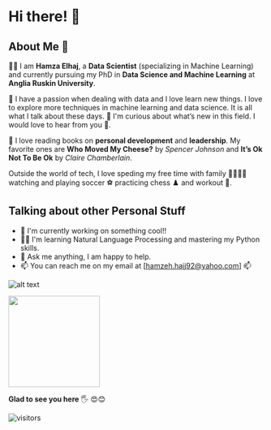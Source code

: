 # Hi there! 👋

## About Me 🚀 

👨‍🎓 I am **Hamza Elhaj**, a **Data Scientist** (specializing in Machine Learning) and currently pursuing my PhD in **Data Science and Machine Learning** at **Anglia Ruskin University**.

🤖 I have a passion when dealing with data and I love learn new things. I love to explore more techniques in machine learning and data science. It is all what I talk about these days. 🧐 I'm curious about what’s new in this field. I would love to hear from you 👐.

📗 I love reading books on **personal development** and **leadership**. My favorite ones are **Who Moved My Cheese?** by _Spencer Johnson_ and **It’s Ok Not To Be Ok** by _Claire Chamberlain_.

Outside the world of tech, I love speding my free time with family 👨‍👩‍👦‍👦 watching and playing soccer ⚽ practicing chess ♟️ and workout 💪.

<!---
Hamza-Elhaj/Hamza-Elhaj is a ✨ special ✨ repository because its `README.md` (this file) appears on your GitHub profile.
You can click the Preview link to take a look at your changes.
--->

## Talking about other Personal Stuff

* 💁 I'm currently working on something cool!!
* 👨‍💻 I'm learning Natural Language Processing and mastering my Python skills.
* 💬 Ask me anything, I am happy to help.
* 📫 You can reach me on my email at [hamzeh.hajj92@yahoo.com] 📫

![alt text](https://cdn.dribbble.com/users/1162077/screenshots/5403918/media/d5dccb5d5818cba2c8fa0cb15fb578b3.gif "Logo Title Text 1")

<img height="180em" src="https://github-readme-stats.vercel.app/api?username=Hamza-Elhaj&show_icons=true&hide_border=true&&count_private=true&include_all_commits=true" />

**Glad to see you here** 🖐 😍😊

![visitors](https://visitor-badge.glitch.me/badge?page_id=page.id)


<!--START_SECTION:waka-->
<!--END_SECTION:waka-->
